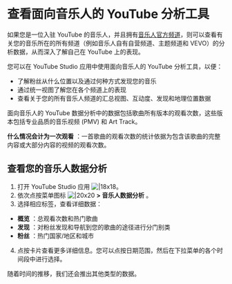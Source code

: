 # 查看面向音乐人的 YouTube 分析工具

如果您是一位入驻 YouTube 的音乐人，并且拥有[音乐人官方频道](https://support.google.com/youtube/answer/7336634)，则可以查看有关您的音乐所在的所有频道（例如音乐人自有自营频道、主题频道和 VEVO）的分析数据，从而深入了解自己在 YouTube 上的表现。

您可以在 YouTube Studio 应用中使用面向音乐人的 YouTube 分析工具，以便：

* 了解粉丝从什么位置以及通过何种方式发现您的音乐
* 通过统一视图了解您在各个频道上的表现
* 查看关于您的所有音乐人频道的汇总视图、互动度、发现和地理位置数据

面向音乐人的 YouTube 数据分析中的数据包括歌曲所有版本的观看次数，这些版本包括专业品质的音乐视频 (PMV) 和 Art Track。

**什么情况会计为一次观看** ：一首歌曲的观看次数的统计依据为包含该歌曲的完整内容或大部分内容的视频的观看次数。

## 查看您的音乐人数据分析

1. 打开 YouTube Studio 应用 ![|18x18](https://lh3.googleusercontent.com/vASxJslGQPhkKO0Zk0-4SmBGFQR2vncYY6ubGOF6XnkUv0_OcFAlA6ScmSDSpft2xOQ=w18-h18)。
2. 依次点按菜单图标 ![|20x20](https://lh3.googleusercontent.com/-l4mGLaJDIfuYjE1y_12moE5OdJXOKffXVAJwKpPG4u_4kFa59AKJxkUrqCb=w20-h20)  **> 音乐人数据分析** 。
3. 选择相应标签，查看详细数据：
  * **概览** ：总观看次数和热门歌曲
  * **发现** ：对粉丝发现和导航到您的歌曲的途径进行分门别类
  * **粉丝** ：热门国家/地区和城市
4. 点按卡片查看更多详细信息。您可以点按日期范围，然后在下拉菜单的各个时间段中进行选择。

随着时间的推移，我们还会推出其他类型的数据。